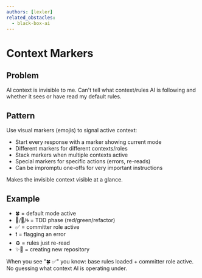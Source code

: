 ```yaml
---
authors: [lexler]
related_obstacles:
  - black-box-ai
---
```


# Context Markers

## Problem
AI context is invisible to me. Can't tell what context/rules AI is following and whether it sees or have read my default rules. 

## Pattern
Use visual markers (emojis) to signal active context:
- Start every response with a marker showing current mode
- Different markers for different contexts/roles
- Stack markers when multiple contexts active
- Special markers for specific actions (errors, re-reads)
- Can be impromptu one-offs for very important instructions

Makes the invisible context visible at a glance.

## Example
- 🍀 = default mode active
- 🔴/🌱/🌀 = TDD phase (red/green/refactor)
- ✅ = committer role active
- ❗️ = flagging an error
- ♻️ = rules just re-read
- ✨📂 = creating new repository

When you see "🍀 ✅" you know: base rules loaded + committer role active.
No guessing what context AI is operating under.